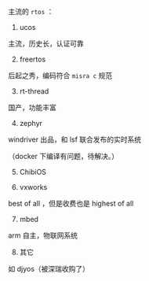 主流的 `rtos`  ：
1. ucos
 
 主流，历史长，认证可靠

2. freertos

  后起之秀，编码符合 `misra c` 规范

3. rt-thread

  国产，功能丰富

4. zephyr

  windriver 出品，和 lsf 联合发布的实时系统
  
  （docker 下编译有问题，待解决。）

5. ChibiOS

6. vxworks

  best of all ，但是收费也是 highest of all
  
7. mbed

  arm 自主，物联网系统

8. 其它
 
 如 djyos（被深瑞收购了）
